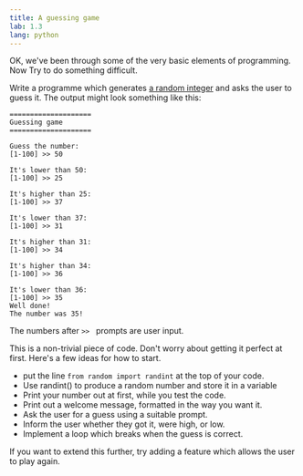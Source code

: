 ```yaml
---
title: A guessing game
lab: 1.3
lang: python
---
```

OK, we've been through some of the very basic elements of programming.
Now Try to do something difficult.

Write a programme which generates [a random integer](https://docs.python.org/3/library/random.html#random.randint) and asks the user to guess it.
The output might look something like this:

```plaintext
====================
Guessing game
====================

Guess the number:
[1-100] >> 50

It's lower than 50:
[1-100] >> 25

It's higher than 25:
[1-100] >> 37

It's lower than 37:
[1-100] >> 31

It's higher than 31:
[1-100] >> 34

It's higher than 34:
[1-100] >> 36

It's lower than 36:
[1-100] >> 35
Well done!
The number was 35!
```

The numbers after `>> ` prompts are user input.

This is a non-trivial piece of code.
Don't worry about getting it perfect at first.
Here's a few ideas for how to start.

- put the line `from random import randint` at the top of your code.
- Use randint() to produce a random number and store it in a variable
- Print your number out at first, while you test the code.
- Print out a welcome message, formatted in the way you want it.
- Ask the user for a guess using a suitable prompt.
- Inform the user whether they got it, were high, or low.
- Implement a loop which breaks when the guess is correct.

If you want to extend this further, try adding a feature which allows the user to play again.